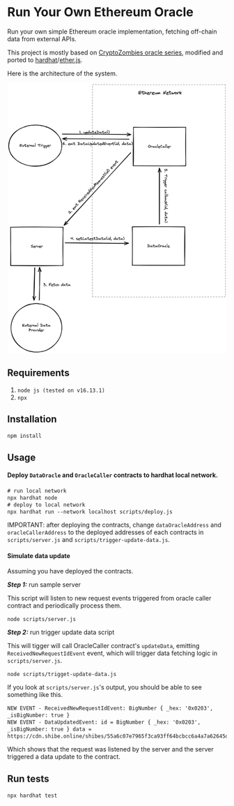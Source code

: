 
# Run Your Own Ethereum Oracle

Run your own simple Ethereum oracle implementation, fetching off-chain data from external APIs.

This project is mostly based on [CryptoZombies oracle series](https://cryptozombies.io/en/lesson/14), modified and ported to [hardhat](https://github.com/nomiclabs/hardhat)/[ether.js](https://github.com/ethers-io/ethers.js/).

Here is the architecture of the system.

<img style="width: 600px;" src="diagram.png" />

## Requirements
1. `node js (tested on v16.13.1)`
2. `npx`

## Installation
```
npm install
```

## Usage

#### Deploy `DataOracle` and `OracleCaller` contracts to hardhat local network.

```
# run local network
npx hardhat node
# deploy to local network
npx hardhat run --network localhost scripts/deploy.js
```

IMPORTANT: after deploying the contracts, change `dataOracleAddress` and `oracleCallerAddress` to the deployed addresses of each contracts in `scripts/server.js` and `scripts/trigger-update-data.js`.

#### Simulate data update

Assuming you have deployed the contracts.

***Step 1:*** run sample server

This script will listen to new request events triggered from oracle caller contract and periodically process them.

```
node scripts/server.js
```

***Step 2:*** run trigger update data script

This will tigger will call OracleCaller contract's `updateData`, emitting `ReceivedNewRequestIdEvent` event, which will trigger data fetching logic in `scripts/server.js`.

```
node scripts/trigget-update-data.js
```

If you look at `scripts/server.js`'s output, you should be able to see something like this.

```
NEW EVENT - ReceivedNewRequestIdEvent: BigNumber { _hex: '0x0203', _isBigNumber: true }
NEW EVENT - DataUpdatedEvent: id = BigNumber { _hex: '0x0203', _isBigNumber: true } data = https://cdn.shibe.online/shibes/55a6c07e7965f3ca93ff64bcbcc6a4a7a62645de.jpg
```

Which shows that the request was listened by the server and the server triggered a data update to the contract.

## Run tests
```
npx hardhat test
```
